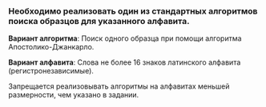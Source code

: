### Необходимо реализовать один из стандартных алгоритмов поиска образцов для указанного алфавита.

**Вариант алгоритма**: Поиск одного образца при помощи алгоритма Апостолико-Джанкарло.

**Вариант алфавита**: Слова не более 16 знаков латинского алфавита (регистронезависимые).

Запрещается реализовывать алгоритмы на алфавитах меньшей размерности, чем указано в задании.

